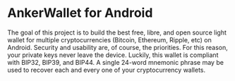 AnkerWallet for Android
===============

The goal of this project is to build the best free, libre, and open source light wallet for multiple cryptocurrencies (Bitcoin, Ethereum, Ripple, etc) on Android. Security and usability are, of course, the priorities. For this reason, your private keys never leave the device. Luckily, this wallet is compliant with BIP32, BIP39, and BIP44. A single 24-word mnemonic phrase may be used to recover each and every one of your cryptocurrency wallets.

